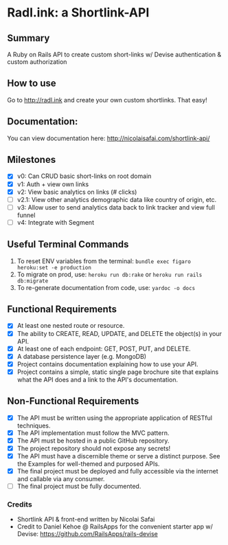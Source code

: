 # Radl.ink: a Shortlink-API

## Summary
A Ruby on Rails API to create custom short-links w/ Devise authentication & custom authorization

## How to use
Go to http://radl.ink and create your own custom shortlinks. That easy!

## Documentation:
You can view documentation here: http://nicolaisafai.com/shortlink-api/

## Milestones

- [x] v0: Can CRUD basic short-links on root domain
- [x] v1: Auth + view own links
- [x] v2: View basic analytics on links (# clicks)
- [ ] v2.1: View other analytics demographic data like country of origin, etc.
- [ ] v3: Allow user to send analytics data back to link tracker and view full funnel
- [ ] v4: Integrate with Segment

## Useful Terminal Commands
1. To reset ENV variables from the terminal: `bundle exec figaro heroku:set -e production`
2. To migrate on prod, use: `heroku run db:rake` or `heroku run rails db:migrate`
3. To re-generate documentation from code, use: `yardoc -o docs`

## Functional Requirements

- [x] At least one nested route or resource.
- [x] The ability to CREATE, READ, UPDATE, and DELETE the object(s) in your API.
- [x] At least one of each endpoint: GET, POST, PUT, and DELETE.
- [x] A database persistence layer (e.g. MongoDB)
- [x] Project contains documentation explaining how to use your API.
- [x] Project contains a simple, static single page brochure site that explains what the API does and a link to the API's documentation.

## Non-Functional Requirements

- [x] The API must be written using the appropriate application of RESTful techniques.
- [x] The API implementation must follow the MVC pattern.
- [x] The API must be hosted in a public GitHub repository.
- [x] The project repository should not expose any secrets!
- [x] The API must have a discernible theme or serve a distinct purpose. See the Examples for well-themed and purposed APIs.
- [x] The final project must be deployed and fully accessible via the internet and callable via any consumer.
- [ ] The final project must be fully documented.

### Credits
- Shortlink API & front-end written by Nicolai Safai
- Credit to Daniel Kehoe @ RailsApps for the convenient starter app w/ Devise: https://github.com/RailsApps/rails-devise
